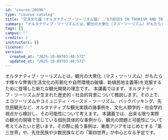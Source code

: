 ```yaml
---
id: "course:20596"
type: "course-catalog"
title: "交流文化論（オルタナティブ・ツーリズム論） ／STUDIES IN TOURISM AND TRANSNATIONAL"
summary: "オルタナティブ・ツーリズムとは、観光の大衆化（マス・ツーリズム）がもたらす様々な弊害(生活文化の形骸化や自然環境の破壊、新植民地主義等)を克服するために登場した新たな観光開発の理念です。 本講義ではまず、オルタナティブ・ツーリズムが生まれた…"
tags: []
campus: ""
credits: 2
instructors: []
license: " "
version:
  created_at: "2025-10-09T03:48:57Z"
  updated_at: "2025-10-09T03:48:57Z"
---
```


オルタナティブ・ツーリズムとは、観光の大衆化（マス・ツーリズム）がもたらす様々な弊害(生活文化の形骸化や自然環境の破壊、新植民地主義等)を克服するために登場した新たな観光開発の理念です。 本講義ではまず、オルタナティブ・ツーリズムが生まれた歴史的・社会的背景について概説します。その上で、エコツーリズムやコミュニティ・ベースド・ツーリズム、バックパッキング、先住民観光など、オルタナティブな観光実践の諸事例を、文化人類学的・社会学的視点から検討し、その可能性について考えます。 本講義では、出来る限り実際の観光の現場で生じている個別具体的な事例から、観光の問題と可能性について考えてみたいと思います。その際に扱う事例は、東南アジアをはじめとする「第三世界」や、先住民族や少数民族などの「第四世界」が中心となる予定です。
